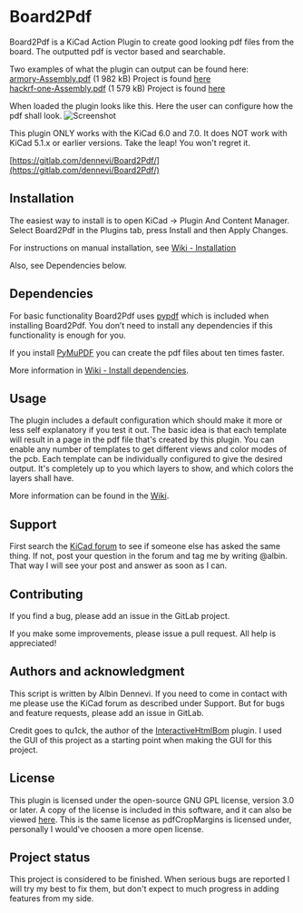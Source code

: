 # Board2Pdf

Board2Pdf is a KiCad Action Plugin to create good looking pdf files from the board. The outputted pdf is vector based and searchable.

Two examples of what the plugin can output can be found here:<br>
[armory-Assembly.pdf](https://gitlab.com/dennevi/Board2Pdf/-/raw/main/resources/armory-Assembly.pdf "USB armory from WithSecure Foundry") (1 982 kB) Project is found [here](https://github.com/f-secure-foundry/usbarmory "USB armory from WithSecure Foundry")<br>
[hackrf-one-Assembly.pdf](https://gitlab.com/dennevi/Board2Pdf/-/raw/main/resources/hackrf-one-Assembly.pdf "HackRF by Great Scott Gadgets") (1 579 kB) Project is found [here](https://github.com/greatscottgadgets/hackrf "HackRF by Great Scott Gadgets")<br>

When loaded the plugin looks like this. Here the user can configure how the pdf shall look.
![Screenshot](https://gitlab.com/dennevi/Board2Pdf/-/raw/main/resources/screenshot.png "Screenshot")

This plugin ONLY works with the KiCad 6.0 and 7.0. It does NOT work with KiCad 5.1.x or earlier versions. Take the leap! You won\'t regret it.

[https://gitlab.com/dennevi/Board2Pdf/](https://gitlab.com/dennevi/Board2Pdf/)

## Installation
The easiest way to install is to open KiCad -> Plugin And Content Manager. Select Board2Pdf in the Plugins tab, press Install and then Apply Changes.

For instructions on manual installation, see [Wiki - Installation](https://gitlab.com/dennevi/Board2Pdf/-/wikis/Installation)

Also, see Dependencies below.

## Dependencies
For basic functionality Board2Pdf uses [pypdf](https://github.com/py-pdf/pypdf) which is included when installing Board2Pdf. You don’t need to install any dependencies if this functionality is enough for you.

If you install [PyMuPDF](https://github.com/pymupdf/PyMuPDF) you can create the pdf files about ten times faster.

More information in [Wiki - Install dependencies](https://gitlab.com/dennevi/Board2Pdf/-/wikis/Install-dependencies).

## Usage
The plugin includes a default configuration which should make it more or less self explanatory if you test it out. The basic idea is that each template will result in a page in the pdf file that\'s created by this plugin. You can enable any number of templates to get different views and color modes of the pcb. Each template can be individually configured to give the desired output. It\'s completely up to you which layers to show, and which colors the layers shall have.

More information can be found in the [Wiki](https://gitlab.com/dennevi/Board2Pdf/-/wikis/home).

## Support
First search the [KiCad forum](https://forum.kicad.info/) to see if someone else has asked the same thing. If not, post your question in the forum and tag me by writing @albin. That way I will see your post and answer as soon as I can.

## Contributing
If you find a bug, please add an issue in the GitLab project.

If you make some improvements, please issue a pull request. All help is appreciated!

## Authors and acknowledgment
This script is written by Albin Dennevi. If you need to come in contact with me please use the KiCad forum as described under Support. But for bugs and feature requests, please add an issue in GitLab.

Credit goes to qu1ck, the author of the [InteractiveHtmlBom](https://github.com/openscopeproject/InteractiveHtmlBom) plugin. I used the GUI of this project as a starting point when making the GUI for this project.

## License
This plugin is licensed under the open-source GNU GPL license, version 3.0 or later. A copy of the license is included in this software, and it can also be viewed [here](https://www.gnu.org/licenses/gpl-3.0.en.html). This is the same license as pdfCropMargins is licensed under, personally I would've choosen a more open license.

## Project status
This project is considered to be finished. When serious bugs are reported I will try my best to fix them, but don\'t expect to much progress in adding features from my side.

